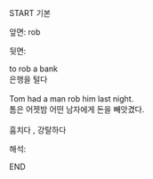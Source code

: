 START
기본

앞면:
rob


뒷면:
<div><div>to rob a bank </div><div>은행을 털다</div></div><div><br></div><div><div>Tom had a man rob him last night. </div><div><div>톰은 어젯밤 어떤 남자에게 돈을 빼앗겼다.</div></div></div><div><br></div><div>훔치다 , 강탈하다</div>


해석:

END